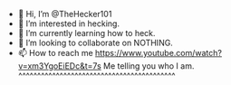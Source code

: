 - 👋 Hi, I’m @TheHecker101
- 👀 I’m interested in hecking. 
- 🌱 I’m currently learning how to heck.
- 💞️ I’m looking to collaborate on NOTHING.
- 📫 How to reach me https://www.youtube.com/watch?v=xm3YgoEiEDc&t=7s
Me telling you who I am.   ^^^^^^^^^^^^^^^^^^^^^^^^^^^^^^^^^^^^^^^^^^
<!---
TheHecker101/TheHecker101 is a ✨ special ✨ repository because its `README.md` (this file) appears on your GitHub profile.
You can click the Preview link to take a look at your changes.
--->
